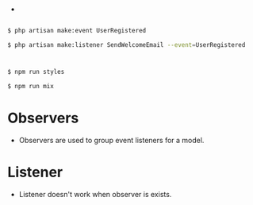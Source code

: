 - [](https://muwangaxyz.medium.com/laravel-events-listeners-and-observers-complete-guide-06196203b2a8)
```bash

$ php artisan make:event UserRegistered

$ php artisan make:listener SendWelcomeEmail --event=UserRegistered
```

#
```bash
$ npm run styles

$ npm run mix
```

# Observers
- Observers are used to group event listeners for a model.

# Listener
- Listener doesn't work when observer is exists.

